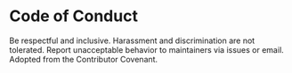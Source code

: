 # Code of Conduct

Be respectful and inclusive. Harassment and discrimination are not tolerated. Report unacceptable behavior to maintainers via issues or email. Adopted from the Contributor Covenant.
